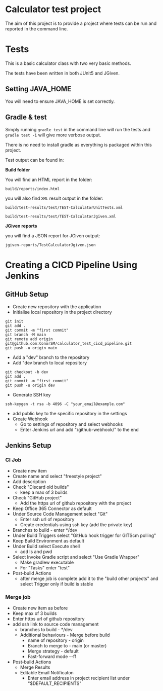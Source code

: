 # Calculator test project

The aim of this project is to provide a project where tests can be run and reported in the command line.

# Tests

This is a basic calculator class with two very basic methods.

The tests have been written in both JUnit5 and JGiven.

## Setting JAVA_HOME

You will need to ensure JAVA_HOME is set correctly.

## Gradle & test

Simply running `gradle test` in the command line will run the tests and `gradle test -i` will give more verbose output.

There is no need to install gradle as everything is packaged within this project.

Test output can be found in:

**Build folder**

You will find an HTML report in the folder:

`build/reports/index.html`

you will also find `XML` result output in the folder:

`build/test-results/test/TEST-CalculatorUnitTests.xml`

`build/test-results/test/TEST-CalculatorJgiven.xml`

**JGiven reports**

you will find a JSON report for JGiven output:

`jgiven-reports/TestCalculatorJgiven.json`

# Creating a CICD Pipeline Using Jenkins

## GitHub Setup
- Create new repository with the application
- Initialise local repository in the project directory
```
git init
git add .
git commit -m "first commit"
git branch -M main
git remote add origin git@github.com:ConorSM/calculator_test_cicd_pipeline.git
git push -u origin main
```

- Add a "dev" branch to the repository
- Add "dev branch to local repository
```
git checkout -b dev
git add .
git commit -m "first commit"
git push -u origin dev
```
- Generate SSH key
```
ssh-keygen -t rsa -b 4096 -C "your_email@example.com"
```
- add public key to the specific repository in the settings
- Create Webhook
  - Go to settings of repository and select webhooks
  - Enter Jenkins url and add "/github-webhook/" to the end

## Jenkins Setup

### CI Job
- Create new item
- Create name and select "freestyle project"
- Add description
- Check "Discard old builds"
  - keep a max of 3 builds
- Check "GitHub project"
  - Add the https url of github repository with the project
- Keep Office 365 Connector as default
- Under Source Code Management select "Git"
  - Enter ssh url of repository
  - Create credentials using ssh key (add the private key)
- Branches to build - enter */dev 
- Under Build Triggers select "GitHub hook trigger for GITScm polling"
- Keep Build Environment as default
- Under Build select Execute shell
  - add ls and pwd
- Select Invoke Gradle script and select "Use Gradle Wrapper"
  - Make gradlew executable
  - For "Tasks" enter "test"
- Post-build Actions
  - after merge job is complete add it to the "build other projects" and select Trigger only if build is stable

### Merge job
- Create new item as before
- Keep max of 3 builds
- Enter https url of github repository
- add ssh link to source code management 
  - branches to build - */dev
  - Additional behaviours - Merge before build
    - name of repository - origin
    - Branch to merge to - main (or master)
    - Merge strategy - default
    - Fast-forward mode --ff
- Post-build Actions
  - Merge Results
  - Editable Email Notificaton
    - Enter email address in project recipient list under "$DEFAULT_RECIPIENTS"